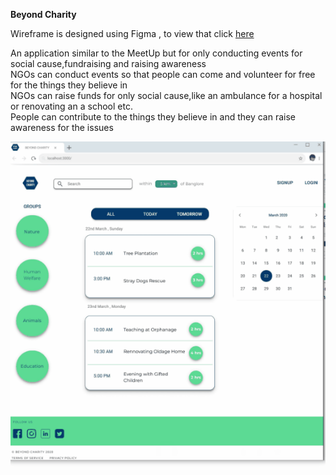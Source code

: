 **Beyond Charity**


Wireframe is designed using Figma , to view that click [here](https://www.figma.com/file/NsU6v7uJOqk4Ol3wYdZadn/BeyondCharity?node-id=0%3A1) 

An application similar to the MeetUp but for only conducting events for social cause,fundraising and raising awareness<br/>
NGOs can conduct events so that people can come and volunteer for free for the things they believe in<br/>
NGOs can raise funds for only social cause,like an ambulance for a hospital or renovating an a school etc.<br/>
People can contribute to the things they believe in and they can raise awareness for the issues

![wireframe](Wireframe/byc_wireframe.gif)
 

